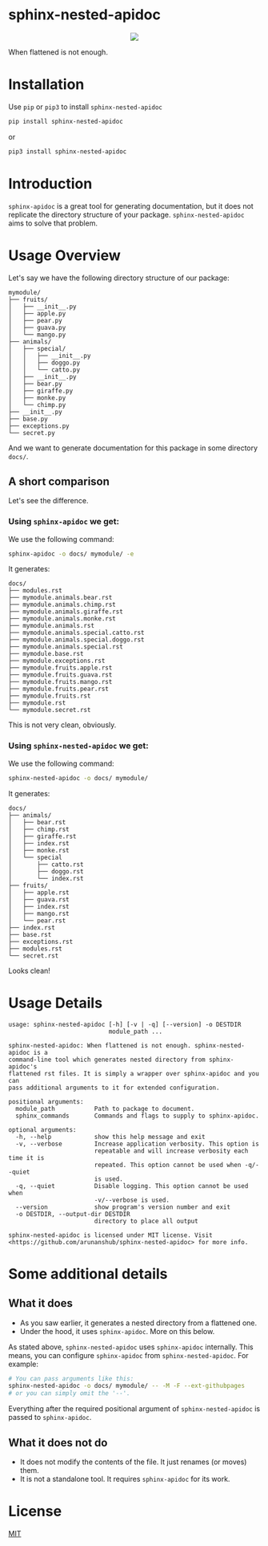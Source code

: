 # sphinx-nested-apidoc

<p align="center">
  <a href="https://pypi.org/project/sphinx-nested-apidoc/" alt="Upload Python Package">
    <img src="https://github.com/arunanshub/sphinx-nested-apidoc/workflows/Upload%20Python%20Package/badge.svg" />
  </a>
</p>

When flattened is not enough.

# Installation

Use `pip` or `pip3` to install `sphinx-nested-apidoc`

```bash
pip install sphinx-nested-apidoc
```

or

```bash
pip3 install sphinx-nested-apidoc
```

# Introduction

`sphinx-apidoc` is a great tool for generating documentation, but it does not
replicate the directory structure of your package. `sphinx-nested-apidoc` aims
to solve that problem.

# Usage Overview

Let's say we have the following directory structure of our package:

```
mymodule/
├── fruits/
│   ├── __init__.py
│   ├── apple.py
│   ├── pear.py
│   ├── guava.py
│   └── mango.py
├── animals/
│   ├── special/
│   │   ├── __init__.py
│   │   ├── doggo.py
│   │   └── catto.py
│   ├── __init__.py
│   ├── bear.py
│   ├── giraffe.py
│   ├── monke.py
│   └── chimp.py
├── __init__.py
├── base.py
├── exceptions.py
└── secret.py
```

And we want to generate documentation for this package in some directory `docs/`.

## A short comparison

Let's see the difference.

### Using `sphinx-apidoc` we get:

We use the following command:

```bash
sphinx-apidoc -o docs/ mymodule/ -e
```

It generates:

```
docs/
├── modules.rst
├── mymodule.animals.bear.rst
├── mymodule.animals.chimp.rst
├── mymodule.animals.giraffe.rst
├── mymodule.animals.monke.rst
├── mymodule.animals.rst
├── mymodule.animals.special.catto.rst
├── mymodule.animals.special.doggo.rst
├── mymodule.animals.special.rst
├── mymodule.base.rst
├── mymodule.exceptions.rst
├── mymodule.fruits.apple.rst
├── mymodule.fruits.guava.rst
├── mymodule.fruits.mango.rst
├── mymodule.fruits.pear.rst
├── mymodule.fruits.rst
├── mymodule.rst
└── mymodule.secret.rst
```

This is not very clean, obviously.

### Using `sphinx-nested-apidoc` we get:

We use the following command:

```bash
sphinx-nested-apidoc -o docs/ mymodule/
```

It generates:

```
docs/
├── animals/
│   ├── bear.rst
│   ├── chimp.rst
│   ├── giraffe.rst
│   ├── index.rst
│   ├── monke.rst
│   └── special
│       ├── catto.rst
│       ├── doggo.rst
│       └── index.rst
├── fruits/
│   ├── apple.rst
│   ├── guava.rst
│   ├── index.rst
│   ├── mango.rst
│   └── pear.rst
├── index.rst
├── base.rst
├── exceptions.rst
├── modules.rst
└── secret.rst
```

Looks clean!

# Usage Details

```
usage: sphinx-nested-apidoc [-h] [-v | -q] [--version] -o DESTDIR
                            module_path ...

sphinx-nested-apidoc: When flattened is not enough. sphinx-nested-apidoc is a
command-line tool which generates nested directory from sphinx-apidoc's
flattened rst files. It is simply a wrapper over sphinx-apidoc and you can
pass additional arguments to it for extended configuration.

positional arguments:
  module_path           Path to package to document.
  sphinx_commands       Commands and flags to supply to sphinx-apidoc.

optional arguments:
  -h, --help            show this help message and exit
  -v, --verbose         Increase application verbosity. This option is
                        repeatable and will increase verbosity each time it is
                        repeated. This option cannot be used when -q/--quiet
                        is used.
  -q, --quiet           Disable logging. This option cannot be used when
                        -v/--verbose is used.
  --version             show program's version number and exit
  -o DESTDIR, --output-dir DESTDIR
                        directory to place all output

sphinx-nested-apidoc is licensed under MIT license. Visit
<https://github.com/arunanshub/sphinx-nested-apidoc> for more info.
```

# Some additional details

## What it does

- As you saw earlier, it generates a nested directory from a flattened one.
- Under the hood, it uses `sphinx-apidoc`. More on this below.

As stated above, `sphinx-nested-apidoc` uses `sphinx-apidoc` internally. This means,
you can configure `sphinx-apidoc` from `sphinx-nested-apidoc`. For example:

```bash
# You can pass arguments like this:
sphinx-nested-apidoc -o docs/ mymodule/ -- -M -F --ext-githubpages
# or you can simply omit the '--'.
```

Everything after the required positional argument of `sphinx-nested-apidoc` is
passed to `sphinx-apidoc`.

## What it does not do

- It does not modify the contents of the file. It just renames (or moves) them.
- It is not a standalone tool. It requires `sphinx-apidoc` for its work.

# License

[MIT](https://choosealicense.com/licenses/mit/)
